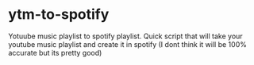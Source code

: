 # ytm-to-spotify
Yotuube music playlist to spotify playlist. 
Quick script that will take your youtube music playlist and create it in spotify (I dont think it will be 100% accurate but its pretty good)
